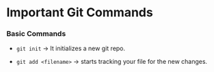 # Important Git Commands

### Basic Commands

- `git init` -> It initializes a new git repo.

- `git add <filename>` -> starts tracking your file for the new changes.